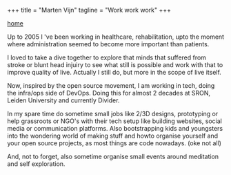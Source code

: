 +++
title = "Marten Vijn"
tagline = "Work work work"
+++

[home](</>) 

Up to 2005 I 've been working in healthcare, rehabilitation, upto the moment
where administration seemed to become more important than patients.

I loved to take a dive together to explore that minds that suffered from stroke or blunt head injuiry
to see what still is possible and work with that to improve quality of live. 
Actually I still do, but more in the scope of live itself.

Now, inspired by the  open source movement, I am working in tech, doing the infra/ops side of DevOps. Doing
this for almost 2 decades at SRON, Leiden University and currently Divider.

In my spare time do sometime small jobs like 2/3D designs, prototyping or help 
grassroots or NGO's with their tech setup like building websites, social media
or communication platforms. Also bootstrapping kids and youngsters into the wondering world
of making stuff and howto organise yourself and your open source projects, as most things are code nowadays. (oke not all)
 

And, not to forget,  also sometime organise small events around meditation and self exploration.  



